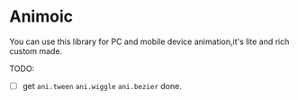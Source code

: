 # Animoic
You can use this library for PC and mobile device animation,it's lite and rich custom made.

TODO:
- [ ] get `ani.tween` `ani.wiggle` `ani.bezier` done.
